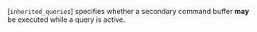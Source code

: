 [`inherited_queries`] specifies whether a
secondary command buffer  **may**  be executed while a query is active.